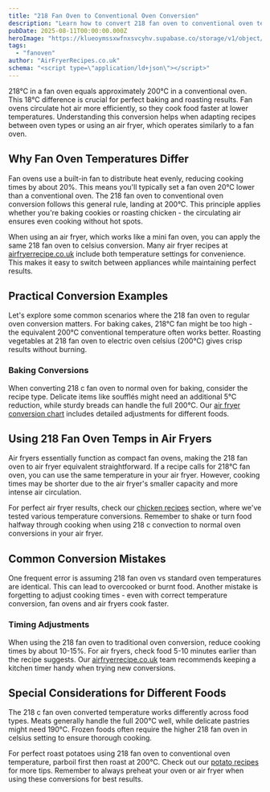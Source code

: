 ```yaml
---
title: "218 Fan Oven to Conventional Oven Conversion"
description: "Learn how to convert 218 fan oven to conventional oven temps for perfect baking results every time with our easy guide."
pubDate: 2025-08-11T00:00:00.000Z
heroImage: "https://klueoymssxwfnxsvcyhv.supabase.co/storage/v1/object/public/md/218-fan-oven-to-conventional-oven-conversion-96a467df.png"
tags:
  - "fanoven"
author: "AirFryerRecipes.co.uk"
schema: "<script type=\"application/ld+json\"></script>"
---
```


<p>218°C in a fan oven equals approximately 200°C in a conventional oven. This 18°C difference is crucial for perfect baking and roasting results. Fan ovens circulate hot air more efficiently, so they cook food faster at lower temperatures. Understanding this conversion helps when adapting recipes between oven types or using an air fryer, which operates similarly to a fan oven.</p>

<h2>Why Fan Oven Temperatures Differ</h2>
<p>Fan ovens use a built-in fan to distribute heat evenly, reducing cooking times by about 20%. This means you'll typically set a fan oven 20°C lower than a conventional oven. The 218 fan oven to conventional oven conversion follows this general rule, landing at 200°C. This principle applies whether you're baking cookies or roasting chicken - the circulating air ensures even cooking without hot spots.</p>
<p>When using an air fryer, which works like a mini fan oven, you can apply the same 218 fan oven to celsius conversion. Many air fryer recipes at <a href=https://www.airfryerrecipe.co.uk/recipes>airfryerrecipe.co.uk</a> include both temperature settings for convenience. This makes it easy to switch between appliances while maintaining perfect results.</p>

<h2>Practical Conversion Examples</h2>
<p>Let's explore some common scenarios where the 218 fan oven to regular oven conversion matters. For baking cakes, 218°C fan might be too high - the equivalent 200°C conventional temperature often works better. Roasting vegetables at 218 fan oven to electric oven celsius (200°C) gives crisp results without burning.</p>
<h3>Baking Conversions</h3>
<p>When converting 218 c fan oven to normal oven for baking, consider the recipe type. Delicate items like soufflés might need an additional 5°C reduction, while sturdy breads can handle the full 200°C. Our <a href=https://www.airfryerrecipe.co.uk/air-fryer-conversion-chart>air fryer conversion chart</a> includes detailed adjustments for different foods.</p>

<h2>Using 218 Fan Oven Temps in Air Fryers</h2>
<p>Air fryers essentially function as compact fan ovens, making the 218 fan oven to air fryer equivalent straightforward. If a recipe calls for 218°C fan oven, you can use the same temperature in your air fryer. However, cooking times may be shorter due to the air fryer's smaller capacity and more intense air circulation.</p>
<p>For perfect air fryer results, check our <a href=https://www.airfryerrecipe.co.uk/recipe-category/chicken>chicken recipes</a> section, where we've tested various temperature conversions. Remember to shake or turn food halfway through cooking when using 218 c convection to normal oven conversions in your air fryer.</p>

<h2>Common Conversion Mistakes</h2>
<p>One frequent error is assuming 218 fan oven vs standard oven temperatures are identical. This can lead to overcooked or burnt food. Another mistake is forgetting to adjust cooking times - even with correct temperature conversion, fan ovens and air fryers cook faster.</p>
<h3>Timing Adjustments</h3>
<p>When using the 218 fan oven to traditional oven conversion, reduce cooking times by about 10-15%. For air fryers, check food 5-10 minutes earlier than the recipe suggests. Our <a href=https://www.airfryerrecipe.co.uk>airfryerrecipe.co.uk</a> team recommends keeping a kitchen timer handy when trying new conversions.</p>

<h2>Special Considerations for Different Foods</h2>
<p>The 218 c fan oven converted temperature works differently across food types. Meats generally handle the full 200°C well, while delicate pastries might need 190°C. Frozen foods often require the higher 218 fan oven in celsius setting to ensure thorough cooking.</p>
<p>For perfect roast potatoes using 218 fan oven to conventional oven temperature, parboil first then roast at 200°C. Check out our <a href=https://www.airfryerrecipe.co.uk/recipe-category/potatoes>potato recipes</a> for more tips. Remember to always preheat your oven or air fryer when using these conversions for best results.</p>